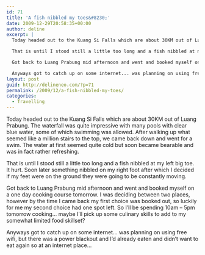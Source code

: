 ```yaml
---
id: 71
title: 'A fish nibbled my toes&#8230;'
date: 2009-12-29T20:58:35+00:00
author: deline
excerpt: |
  Today headed out to the Kuang Si Falls which are about 30KM out of Luang Prabung. The waterfall was quite impressive with many pools with clear blue water, some of which swimming was allowed. After walking up what seemed like a million stairs to the top, we came back down and went for a swim. The water at first seemed quite cold but soon became bearable and was in fact rather refreshing.

  That is until I stood still a little too long and a fish nibbled at my left big toe. It hurt. Soon later something nibbled on my right foot after which I decided if my feet were on the ground they were going to be constantly moving.

  Got back to Luang Prabung mid afternoon and went and booked myself on a one day cooking course tomorrow. I was deciding between two places, however by the time I came back my first choice was booked out, so luckily for me my second choice had one spot left. So I'll be spending 10am - 5pm tomorrow cooking... maybe I'll pick up some culinary skills to add to my somewhat limited food skillset?

  Anyways got to catch up on some internet... was planning on using free wifi, but there was a power blackout and I'd already eaten and didn't want to eat again so at an internet place...
layout: post
guid: http://delineneo.com/?p=71
permalink: /2009/12/a-fish-nibbled-my-toes/
categories:
  - Travelling
---
```

Today headed out to the Kuang Si Falls which are about 30KM out of Luang Prabung. The waterfall was quite impressive with many pools with clear blue water, some of which swimming was allowed. After walking up what seemed like a million stairs to the top, we came back down and went for a swim. The water at first seemed quite cold but soon became bearable and was in fact rather refreshing.

That is until I stood still a little too long and a fish nibbled at my left big toe. It hurt. Soon later something nibbled on my right foot after which I decided if my feet were on the ground they were going to be constantly moving.

Got back to Luang Prabung mid afternoon and went and booked myself on a one day cooking course tomorrow. I was deciding between two places, however by the time I came back my first choice was booked out, so luckily for me my second choice had one spot left. So I&#8217;ll be spending 10am &#8211; 5pm tomorrow cooking&#8230; maybe I&#8217;ll pick up some culinary skills to add to my somewhat limited food skillset?

Anyways got to catch up on some internet&#8230; was planning on using free wifi, but there was a power blackout and I&#8217;d already eaten and didn&#8217;t want to eat again so at an internet place&#8230;
